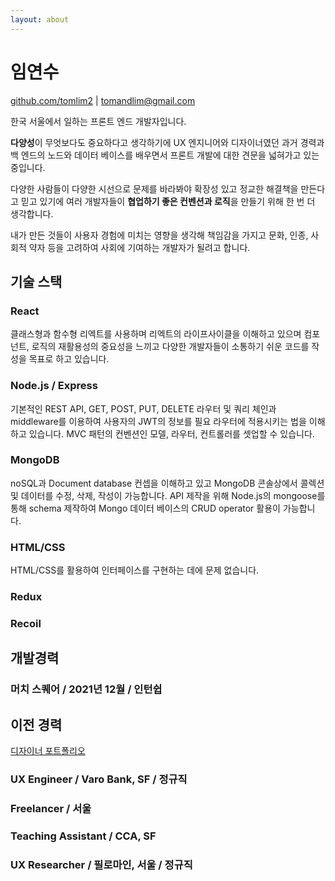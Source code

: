 ```yaml
---
layout: about
---
```


# 임연수

[github.com/tomlim2](https://github.com/tomlim2)
| tomandlim@gmail.com

한국 서울에서 일하는 프론트 엔드 개발자입니다.

**다양성**이 무엇보다도 중요하다고 생각하기에 UX 엔지니어와 디자이너였던 과거 경력과 백 엔드의 노드와 데이터 베이스를 배우면서 프론트 개발에 대한 견문을 넓혀가고 있는 중입니다.

다양한 사람들이 다양한 시선으로 문제를 바라봐야 확장성 있고 정교한 해결책을 만든다고 믿고 있기에 여러 개발자들이 **협업하기 좋은 컨벤션과 로직**을 만들기 위해 한 번 더 생각합니다.

내가 만든 것들이 사용자 경험에 미치는 영향을 생각해 책임감을 가지고 문화, 인종, 사회적 약자 등을 고려하여 사회에 기여하는 개발자가 될려고 합니다.

## 기술 스택

### React

클래스형과 함수형 리엑트를 사용하며 리엑트의 라이프사이클을 이해하고 있으며 컴포넌트, 로직의 재활용성의 중요성을 느끼고 다양한 개발자들이 소통하기 쉬운 코드를 작성을 목표로 하고 있습니다.

### Node.js / Express

기본적인 REST API, GET, POST, PUT, DELETE 라우터 및 쿼리 체인과 middleware를 이용하여 사용자의 JWT의 정보를 필요 라우터에 적용시키는 법을 이해 하고 있습니다. MVC 패턴의 컨벤션인 모델, 라우터, 컨트롤러를 셋업할 수 있습니다.

### MongoDB

noSQL과 Document database 컨셉을 이해하고 있고 MongoDB 콘솔상에서 콜렉션 및 데이터를 수정, 삭제, 작성이 가능합니다. API 제작을 위해 Node.js의 mongoose를 통해 schema 제작하여 Mongo 데이터 베이스의 CRUD operator 활용이 가능합니다.

### HTML/CSS

HTML/CSS를 활용하여 인터페이스를 구현하는 데에 문제 없습니다.

### Redux

### Recoil

## 개발경력

### 머치 스퀘어 / 2021년 12월 / 인턴쉽

## 이전 경력

[디자이너 포트폴리오](http://www.tommlimm.net/)

### UX Engineer / Varo Bank, SF / 정규직

### Freelancer / 서울

### Teaching Assistant / CCA, SF

### UX Researcher / 필로마인, 서울 / 정규직
